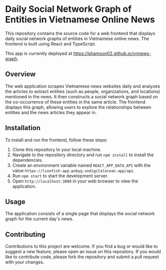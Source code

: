 # Daily Social Network Graph of Entities in Vietnamese Online News

This repository contains the source code for a web frontend that displays daily social network graphs of entities in Vietnamese online news. The frontend is built using React and TypeScript.

This app is currently deployed at https://phamson02.github.io/vnnews-graph.

## Overview

The web application scrapes Vietnamese news websites daily and analyzes the articles to extract entities (such as people, organizations, and locations) mentioned in the news. It then constructs a social network graph based on the co-occurrence of these entities in the same article. The frontend displays this graph, allowing users to explore the relationships between entities and the news articles they appear in.

## Installation

To install and run the frontend, follow these steps:

1. Clone this repository to your local machine.
2. Navigate to the repository directory and run `npm install` to install the dependencies.
3. Create an environment variable named `REACT_APP_DATA_API` with the value `https://lionfish-app-pnbyg.ondigitalocean.app/api`.
4. Run `npm start` to start the development server.
5. Open `http://localhost:3000` in your web browser to view the application.

## Usage

The application consists of a single page that displays the social network graph for the current day's news.

## Contributing

Contributions to this project are welcome. If you find a bug or would like to suggest a new feature, please open an issue on this repository. If you would like to contribute code, please fork the repository and submit a pull request with your changes.
